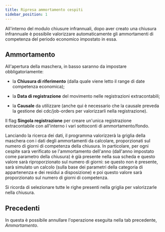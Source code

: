 ```yaml
---
title: Ripresa ammortamento cespiti
sidebar_position: 1
---
```


All'interno del modulo chiusure infrannuali, dopo aver creato una chiusura infrannuale è possibile valorizzare automaticamente gli ammortamenti di competenza del periodo economico impostato in essa.

## Ammortamento

All'apertura della maschera, in basso saranno da impostare obbligatoriamente:

- la **Chiusura di riferimento** (dalla quale viene letto il range di date competenza economica);

- la **Data di registrazione** del movimento nelle registrazioni extracontabili;

- la **Causale** da utilizzare (anche qui è necessario che la causale preveda la gestione dei cdc/job-orders per valorizzarli nella registrazione).

Il flag **Singola registrazione** per creare un'unica registrazione extracontabile con all'interno i vari sottoconti di ammortamento/fondo.

Lanciando la ricerca dei dati, il programma valorizzerà la griglia della maschera con i dati degli ammortamenti da calcolare, proporzionati sul numero di giorni di competenza della chiusura. In particolare, per ogni cespite sarà verificato se l'ammortamento dell'anno (dall'anno impostato come parametro della chiusura) è già presente nella sua scheda e questo valore sarà riproporzionato sul numero di giorni: se questo non è presente, sarà simulato un calcolo (sulla base dei parametri della categoria di appartenenza e dei residui a disposizione) e poi questo valore sarà proporzionato sul numero di giorni di competenza.

Si ricorda di selezionare tutte le righe presenti nella griglia per valorizzarle nella chiusura.

## Precedenti

In questa è possibile annullare l'operazione eseguita nella tab precedente, *Ammortamento*.